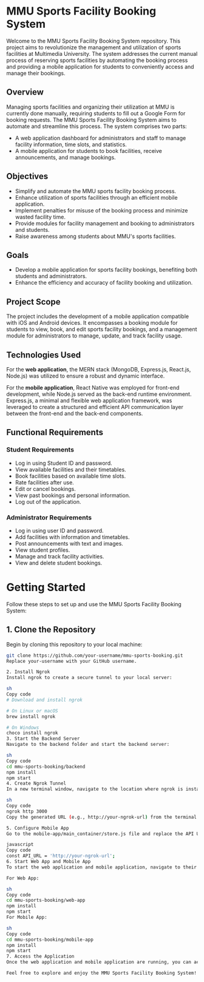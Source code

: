# MMU Sports Facility Booking System

Welcome to the MMU Sports Facility Booking System repository. This project aims to revolutionize the management and utilization of sports facilities at Multimedia University. The system addresses the current manual process of reserving sports facilities by automating the booking process and providing a mobile application for students to conveniently access and manage their bookings.

## Overview

Managing sports facilities and organizing their utilization at MMU is currently done manually, requiring students to fill out a Google Form for booking requests. The MMU Sports Facility Booking System aims to automate and streamline this process. The system comprises two parts:
- A web application dashboard for administrators and staff to manage facility information, time slots, and statistics.
- A mobile application for students to book facilities, receive announcements, and manage bookings.

## Objectives

- Simplify and automate the MMU sports facility booking process.
- Enhance utilization of sports facilities through an efficient mobile application.
- Implement penalties for misuse of the booking process and minimize wasted facility time.
- Provide modules for facility management and booking to administrators and students.
- Raise awareness among students about MMU's sports facilities.

## Goals

- Develop a mobile application for sports facility bookings, benefiting both students and administrators.
- Enhance the efficiency and accuracy of facility booking and utilization.

## Project Scope

The project includes the development of a mobile application compatible with iOS and Android devices. It encompasses a booking module for students to view, book, and edit sports facility bookings, and a management module for administrators to manage, update, and track facility usage.

## Technologies Used

For the **web application**, the MERN stack (MongoDB, Express.js, React.js, Node.js) was utilized to ensure a robust and dynamic interface.

For the **mobile application**, React Native was employed for front-end development, while Node.js served as the back-end runtime environment. Express.js, a minimal and flexible web application framework, was leveraged to create a structured and efficient API communication layer between the front-end and the back-end components.

## Functional Requirements

### Student Requirements

- Log in using Student ID and password.
- View available facilities and their timetables.
- Book facilities based on available time slots.
- Rate facilities after use.
- Edit or cancel bookings.
- View past bookings and personal information.
- Log out of the application.

### Administrator Requirements

- Log in using user ID and password.
- Add facilities with information and timetables.
- Post announcements with text and images.
- View student profiles.
- Manage and track facility activities.
- View and delete student bookings.

# Getting Started

Follow these steps to set up and use the MMU Sports Facility Booking System:

## 1. Clone the Repository

Begin by cloning this repository to your local machine:

```sh
git clone https://github.com/your-username/mmu-sports-booking.git
Replace your-username with your GitHub username.

2. Install Ngrok
Install ngrok to create a secure tunnel to your local server:

sh
Copy code
# Download and install ngrok

# On Linux or macOS
brew install ngrok

# On Windows
choco install ngrok
3. Start the Backend Server
Navigate to the backend folder and start the backend server:

sh
Copy code
cd mmu-sports-booking/backend
npm install
npm start
4. Create Ngrok Tunnel
In a new terminal window, navigate to the location where ngrok is installed and run the following command to create a tunnel:

sh
Copy code
ngrok http 3000
Copy the generated URL (e.g., http://your-ngrok-url) from the terminal.

5. Configure Mobile App
Go to the mobile-app/main_container/store.js file and replace the API URL with the ngrok URL from the previous step:

javascript
Copy code
const API_URL = 'http://your-ngrok-url';
6. Start Web App and Mobile App
To start the web application and mobile application, navigate to their respective folders and run the following command:

For Web App:

sh
Copy code
cd mmu-sports-booking/web-app
npm install
npm start
For Mobile App:

sh
Copy code
cd mmu-sports-booking/mobile-app
npm install
npm start
7. Access the Application
Once the web application and mobile application are running, you can access them by opening your web browser for the web app and using an iOS/Android emulator or a physical device for the mobile app.

Feel free to explore and enjoy the MMU Sports Facility Booking System!

